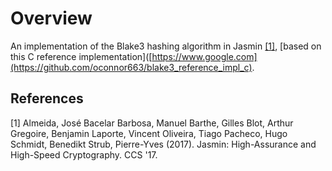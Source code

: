 # Overview

An implementation of the Blake3 hashing algorithm in Jasmin [[1]](#1), [based on this C reference implementation]([https://www.google.com](https://github.com/oconnor663/blake3_reference_impl_c).

## References
<a id="1">[1]</a> 
Almeida, José Bacelar Barbosa, Manuel Barthe, Gilles Blot, Arthur Gregoire, Benjamin Laporte, Vincent Oliveira, Tiago Pacheco, Hugo Schmidt, Benedikt Strub, Pierre-Yves (2017). 
Jasmin: High-Assurance and High-Speed Cryptography. 
CCS '17.

